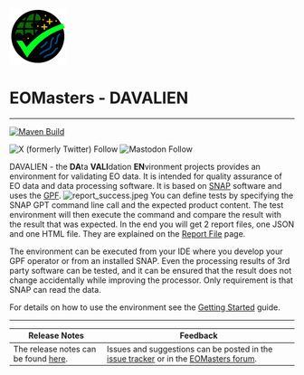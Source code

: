 ![davalien-logo_100.png](resources%2Flogo%2Fdavalien-logo_100.png)

EOMasters - DAVALIEN
====================
--------------------
[![Maven Build](https://github.com/eomasters-repos/eom-davalien/actions/workflows/maven.yml/badge.svg?branch=master&event=push)](https://github.com/eomasters-repos/eom-davalien/actions/workflows/maven.yml) 

![X (formerly Twitter) Follow](https://img.shields.io/twitter/follow/eomasters) 
![Mastodon Follow](https://img.shields.io/mastodon/follow/109247513006034690?domain=https%3A%2F%2Fmastodon.green)




DAVALIEN - the **DA**ta **VALI**dation **EN**vironment projects provides an environment for validating EO data. It is
intended for quality assurance of EO data and data processing software. It is based on
[SNAP](https://step.esa.int/main/toolboxes/snap/) software and uses
the [GPF](https://step.esa.int/main/wp-content/help/?version=9.0.0&helpid=gpf.overview).
![report_success.jpeg](https://github.com/eomasters-repos/eom-davalien/wiki/images/report_success.jpeg)
You can define tests by specifying the SNAP GPT command line call and the expected product content. The test environment
will
then execute the command and compare the result with the result that was expected. In the end you will get 2 report
files, one JSON and one HTML file. They are explained on
the [Report File](https://github.com/eomasters-repos/eom-davalien/wiki/Report-File) page.

The environment can be executed from your IDE where you develop your GPF operator or from an installed SNAP. Even the
processing results of 3rd party software can be tested, and it can be ensured that the result does not change
accidentally while improving the processor. Only requirement is that SNAP can read the data.

For details on how to use the environment see
the [Getting Started](https://github.com/eomasters-repos/eom-davalien/wiki/Getting-Started) guide.

--------------------

| Release Notes                                                                                          | Feedback                                                                                                                    |
|--------------------------------------------------------------------------------------------------------|-----------------------------------------------------------------------------------------------------------------------------|
| The release notes can be found [here](https://github.com/eomasters-repos/eom-validation-env/releases). | Issues and suggestions can be posted in the [issue tracker](https://github.com/eomasters-repos/eom-davalien/issues) or in the [EOMasters forum](https://www.eomasters.org/forum). |

